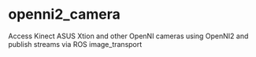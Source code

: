 openni2_camera
==============

Access Kinect ASUS Xtion and other OpenNI cameras using OpenNI2 and publish streams via ROS image_transport